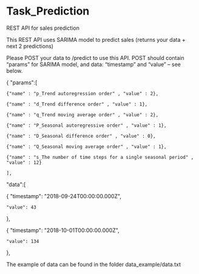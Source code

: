 # Task_Prediction
REST API for sales prediction

This REST API uses SARIMA model to predict sales (returns your data + next 2 predictions)

Please POST your data to /predict to use this API.
POST should contain “params” for SARIMA model, and data: “timestamp” and “value” – see below.

{
  "params":[
  
    {"name" : "p_Trend autoregression order" , "value" : 2},
    
    {"name" : "d_Trend difference order" , "value" : 1},
    
    {"name" : "q_Trend moving average order" , "value" : 2},
    
    {"name" : "P_Seasonal autoregressive order" , "value" : 1},
    
    {"name" : "D_Seasonal difference order" , "value" : 0},
    
    {"name" : "Q_Seasonal moving average order" , "value" : 1},
    
    {"name" : "s_The number of time steps for a single seasonal period" , "value" : 12}
        
    ],
    
"data":[

  {
    "timestamp": "2018-09-24T00:00:00.000Z",
    
    "value": 43
  },
  
  {
    "timestamp": "2018-10-01T00:00:00.000Z",
    
    "value": 134
  },

The example of data can be found in the folder data_example/data.txt

